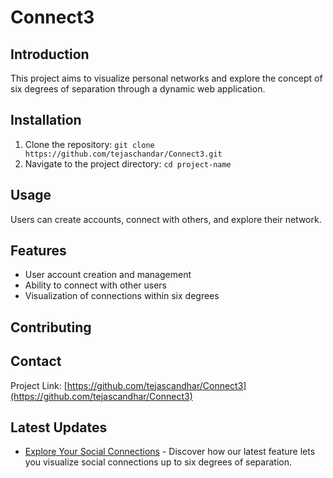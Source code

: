 # Connect3 

## Introduction
This project aims to visualize personal networks and explore the concept of six degrees of separation through a dynamic web application.

## Installation
1. Clone the repository: `git clone https://github.com/tejaschandar/Connect3.git`
2. Navigate to the project directory: `cd project-name`

## Usage
 Users can create accounts, connect with others, and explore their network.

## Features
- User account creation and management
- Ability to connect with other users
- Visualization of connections within six degrees

## Contributing

## Contact
Project Link: [https://github.com/tejascandhar/Connect3](https://github.com/tejascandhar/Connect3)

## Latest Updates
- [Explore Your Social Connections](https://dev.to/keychainxs/dev-post-1g68) - Discover how our latest feature lets you visualize social connections up to six degrees of separation.
